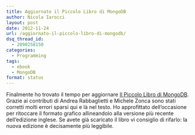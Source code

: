 ```yaml
---
title: Aggiornato il Piccolo Libro di MongoDB
author: Nicola Iarocci
layout: post
date: 2012-11-24
url: /aggiornato-il-piccolo-libro-di-mongodb/
dsq_thread_id:
  - 2090258150
categories:
  - Programming
tags:
  - ebook
  - MongoDB
format: status
---
```

Finalmente ho trovato il tempo per aggiornare [Il Piccolo Libro di MongoDB][1]. Grazie ai contributi di Andrea Rabbaglietti e Michele Zonca sono stati corretti molti errori sparsi qui e là nel testo. Ho approfittato dell&#8217;occasione per ritoccare il formato grafico allineandolo alla versione più recente dell&#8217;edizione inglese. Se avete già scaricato il libro vi consiglio di rifarlo: la nuova edizione è decisamente più leggibile.

 [1]: http://nicolaiarocci.com/il-piccolo-libro-di-mongodb-edizione-italiana/ "Il Piccolo Libro di MongoDB"
